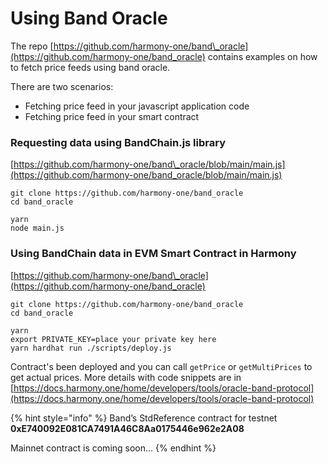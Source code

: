 # Using Band Oracle

The repo [https://github.com/harmony-one/band\_oracle](https://github.com/harmony-one/band_oracle) contains examples on how to fetch price feeds using band oracle.

There are two scenarios:

* Fetching price feed in your javascript application code
* Fetching price feed in your smart contract

### Requesting data using BandChain.js library

[https://github.com/harmony-one/band\_oracle/blob/main/main.js](https://github.com/harmony-one/band_oracle/blob/main/main.js)

```text
git clone https://github.com/harmony-one/band_oracle
cd band_oracle

yarn
node main.js
```

### Using BandChain data in EVM Smart Contract in Harmony

[https://github.com/harmony-one/band\_oracle](https://github.com/harmony-one/band_oracle)

```text
git clone https://github.com/harmony-one/band_oracle
cd band_oracle

yarn
export PRIVATE_KEY=place your private key here
yarn hardhat run ./scripts/deploy.js
```

Contract's been deployed and you can call `getPrice` or `getMultiPrices` to get actual prices. More details with code snippets are in [https://docs.harmony.one/home/developers/tools/oracle-band-protocol](https://docs.harmony.one/home/developers/tools/oracle-band-protocol)

{% hint style="info" %}
Band’s StdReference contract for testnet **0xE740092E081CA7491A46C8Aa0175446e962e2A08**

Mainnet contract is coming soon...
{% endhint %}

